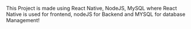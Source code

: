 This Project is made using React Native, NodeJS, MySQL
where React Native is used for frontend, nodeJS for Backend and MYSQL for database Management!
